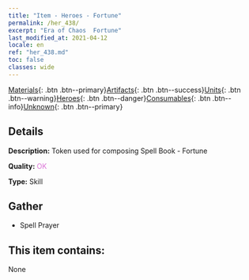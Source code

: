 ```yaml
---
title: "Item - Heroes - Fortune"
permalink: /her_438/
excerpt: "Era of Chaos  Fortune"
last_modified_at: 2021-04-12
locale: en
ref: "her_438.md"
toc: false
classes: wide
---
```

 [Materials](/){: .btn .btn--primary}[Artifacts](/Artifacts/){: .btn .btn--success}[Units](/Units/){: .btn .btn--warning}[Heroes](/Heroes/){: .btn .btn--danger}[Consumables](/Consumables/){: .btn .btn--info}[Unknown](/Unknown/){: .btn .btn--primary}

## Details
 **Description:** Token used for composing Spell Book - Fortune

 **Quality:** <span style="color: #DA70D6">OK</span>

 **Type:** Skill

## Gather

*    Spell Prayer 

## This item contains:

  None

